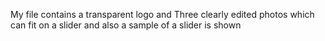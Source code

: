 My file contains a transparent logo and Three clearly edited photos which can fit on a slider
and also a sample of a slider is shown
